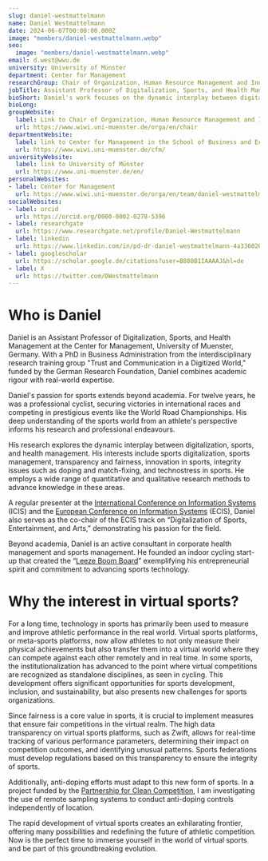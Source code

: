 ```yaml
---
slug: daniel-westmattelmann
name: Daniel Westmattelmann
date: 2024-06-07T00:00:00.000Z
image: "members/daniel-westmattelmann.webp"
seo:
  image: "members/daniel-westmattelmann.webp"
email: d.west@wwu.de
university: University of Münster
department: Center for Management
researchGroup: Chair of Organization, Human Resource Management and Innovation
jobTitle: Assistant Professor of Digitalization, Sports, and Health Management
bioShort: Daniel's work focuses on the dynamic interplay between digitalization, sports, and health management. This includes topics such as sports digitalization, sports management, transparency and fairness, and innovation in sports.
bioLong: 
groupWebsite:
  label: Link to Chair of Organization, Human Resource Management and Innovation
  url: https://www.wiwi.uni-muenster.de/orga/en/chair
departmentWebsite:
  label: link to Center for Management in the School of Business and Economics
  url: https://www.wiwi.uni-muenster.de/cfm/
universityWebsite:
  label: link to University of Münster
  url: https://www.uni-muenster.de/en/
personalWebsites:
- label: Center for Management
  url: https://www.wiwi.uni-muenster.de/orga/en/team/daniel-westmattelmann/publications
socialWebsites:
- label: orcid
  url: https://orcid.org/0000-0002-0278-5396
- label: researchgate
  url: https://www.researchgate.net/profile/Daniel-Westmattelmann
- label: linkedin
  url: https://www.linkedin.com/in/pd-dr-daniel-westmattelmann-4a336020a/
- label: googlescholar
  url: https://scholar.google.de/citations?user=B888B1IAAAAJ&hl=de
- label: X
  url: https://twitter.com/DWestmattelmann
---
```


# Who is Daniel

Daniel is an Assistant Professor of Digitalization, Sports, and Health Management at the Center for Management, University of Muenster, Germany. With a PhD in Business Administration from the interdisciplinary research training group "Trust and Communication in a Digitized World," funded by the German Research Foundation, Daniel combines academic rigour with real-world expertise.

Daniel's passion for sports extends beyond academia. For twelve years, he was a professional cyclist, securing victories in international races and competing in prestigious events like the World Road Championships. His deep understanding of the sports world from an athlete's perspective informs his research and professional endeavours.

His research explores the dynamic interplay between digitalization, sports, and health management. His interests include sports digitalization, sports management, transparency and fairness, innovation in sports, integrity issues such as doping and match-fixing, and technostress in sports. He employs a wide range of quantitative and qualitative research methods to advance knowledge in these areas.

A regular presenter at the [International Conference on Information Systems](https://aisnet.org/page/ICISPage) (ICIS) and the [European Conference on Information Systems](https://aisnet.org/page/ECISPage) (ECIS), Daniel also serves as the co-chair of the ECIS track on “Digitalization of Sports, Entertainment, and Arts,” demonstrating his passion for the field.

Beyond academia, Daniel is an active consultant in corporate health management and sports management. He founded an indoor cycling start-up that created the “[Leeze Boom Board](https://www.leezeboomboard.com/en)” exemplifying his entrepreneurial spirit and commitment to advancing sports technology.

# Why the interest in virtual sports?

For a long time, technology in sports has primarily been used to measure and improve athletic performance in the real world. Virtual sports platforms, or meta-sports platforms, now allow athletes to not only measure their physical achievements but also transfer them into a virtual world where they can compete against each other remotely and in real time. In some sports, the institutionalization has advanced to the point where virtual competitions are recognized as standalone disciplines, as seen in cycling. This development offers significant opportunities for sports development, inclusion, and sustainability, but also presents new challenges for sports organizations.

Since fairness is a core value in sports, it is crucial to implement measures that ensure fair competitions in the virtual realm. The high data transparency on virtual sports platforms, such as Zwift, allows for real-time tracking of various performance parameters, determining their impact on competition outcomes, and identifying unusual patterns. Sports federations must develop regulations based on this transparency to ensure the integrity of sports.

Additionally, anti-doping efforts must adapt to this new form of sports. In a project funded by the [Partnership for Clean Competition](https://cleancompetition.org/), I am investigating the use of remote sampling systems to conduct anti-doping controls independently of location.

The rapid development of virtual sports creates an exhilarating frontier, offering many possibilities and redefining the future of athletic competition. Now is the perfect time to immerse yourself in the world of virtual sports and be part of this groundbreaking evolution.